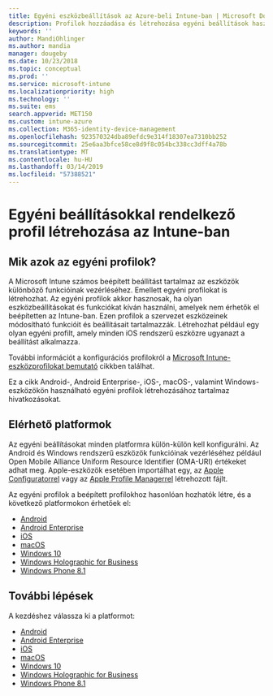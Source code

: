 ```yaml
---
title: Egyéni eszközbeállítások az Azure-beli Intune-ban | Microsoft Docs
description: Profilok hozzáadása és létrehozása egyéni beállítások használatához Windows Phone, Windows 8.1, Windows 10 vagy újabb rendszereken, valamint Android, Android Enterprise, macOS és iOS rendszerű eszközökön a Microsoft Intune használatával
keywords: ''
author: MandiOhlinger
ms.author: mandia
manager: dougeby
ms.date: 10/23/2018
ms.topic: conceptual
ms.prod: ''
ms.service: microsoft-intune
ms.localizationpriority: high
ms.technology: ''
ms.suite: ems
search.appverid: MET150
ms.custom: intune-azure
ms.collection: M365-identity-device-management
ms.openlocfilehash: 923570324dba89efdc9e314f18307ea7310bb252
ms.sourcegitcommit: 25e6aa3bfce58ce8d9f8c054bc338cc3dff4a78b
ms.translationtype: MT
ms.contentlocale: hu-HU
ms.lasthandoff: 03/14/2019
ms.locfileid: "57388521"
---
```

# <a name="create-a-profile-with-custom-settings-in-intune"></a>Egyéni beállításokkal rendelkező profil létrehozása az Intune-ban

## <a name="what-are-custom-profiles"></a>Mik azok az egyéni profilok?

A Microsoft Intune számos beépített beállítást tartalmaz az eszközök különböző funkcióinak vezérléséhez. Emellett egyéni profilokat is létrehozhat. Az egyéni profilok akkor hasznosak, ha olyan eszközbeállításokat és funkciókat kíván használni, amelyek nem érhetők el beépítetten az Intune-ban. Ezen profilok a szervezet eszközeinek módosítható funkcióit és beállításait tartalmazzák. Létrehozhat például egy olyan egyéni profilt, amely minden iOS rendszerű eszközre ugyanazt a beállítást alkalmazza.

További információt a konfigurációs profilokról a [Microsoft Intune-eszközprofilokat bemutató](device-profiles.md) cikkben találhat. 

Ez a cikk Android-, Android Enterprise-, iOS-, macOS-, valamint Windows-eszközökön használható egyéni profilok létrehozásához tartalmaz hivatkozásokat.

## <a name="available-platforms"></a>Elérhető platformok

Az egyéni beállításokat minden platformra külön-külön kell konfigurálni. Az Android és Windows rendszerű eszközök funkcióinak vezérléséhez például Open Mobile Alliance Uniform Resource Identifier (OMA-URI) értékeket adhat meg. Apple-eszközök esetében importálhat egy, az [Apple Configuratorrel](https://itunes.apple.com/us/app/apple-configurator-2/id1037126344?mt=12) vagy az [Apple Profile Managerrel](https://support.apple.com/profile-manager) létrehozott fájlt.

Az egyéni profilok a beépített profilokhoz hasonlóan hozhatók létre, és a következő platformokon érhetőek el:

- [Android](custom-settings-android.md)
- [Android Enterprise](custom-settings-android-for-work.md)
- [iOS](custom-settings-ios.md)
- [macOS](custom-settings-macos.md)
- [Windows 10](custom-settings-windows-10.md)
- [Windows Holographic for Business](custom-settings-windows-holographic.md)
- [Windows Phone 8.1](custom-settings-windows-phone-8-1.md)

## <a name="next-steps"></a>További lépések

A kezdéshez válassza ki a platformot:

- [Android](custom-settings-android.md)
- [Android Enterprise](custom-settings-android-for-work.md)
- [iOS](custom-settings-ios.md)
- [macOS](custom-settings-macos.md)
- [Windows 10](custom-settings-windows-10.md)
- [Windows Holographic for Business](custom-settings-windows-holographic.md)
- [Windows Phone 8.1](custom-settings-windows-phone-8-1.md)
